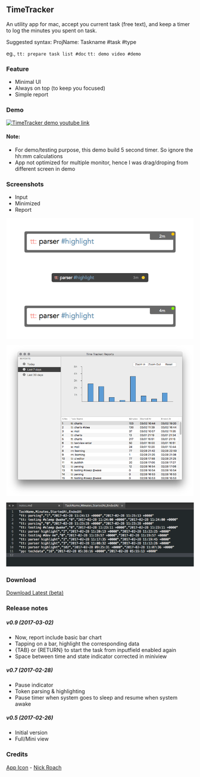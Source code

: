 
## TimeTracker

An utility app for mac, accept you current task (free text), and keep a timer to log the minutes you spent on task.

Suggested syntax: ProjName: Taskname #task #type

eg., 
    `tt: prepare task list #doc`
    `tt: demo video #demo`


### Feature

* Minimal UI
* Always on top (to keep you focused)
* Simple report

### Demo

[![TimeTracker demo youtube link](https://img.youtube.com/vi/OIGbxf3Xtb8/0.jpg)](https://www.youtube.com/watch?v=OIGbxf3Xtb8)

#### Note:

* For demo/testing purpose, this demo build 5 second timer. So ignore the hh:mm calculations
* App not optimized for multiple monitor, hence I was drag/droping from different screen in demo
    

### Screenshots

* Input
* Minimized
* Report

![TimeTracker screenshot](resources/screenshots/app-screenshot.png)

![TimeTracker report](resources/screenshots/app-report-screenshot.png)

![TimeTracker copy data as csv](resources/screenshots/app-report-table-copy.png)



### Download

[Download Latest (beta)](https://goo.gl/cs2qw5)


### Release notes

##### v0.9 (2017-03-02)
* Now, report include basic bar chart
* Tapping on a bar, highlight the corresponding data
* {TAB} or {RETURN} to start the task from inputfield enabled again
* Space between time and state indicator corrected in miniview

##### v0.7 (2017-02-28)
* Pause indicator
* Token parsing & highlighting
* Pause timer when system goes to sleep and resume when system awake

##### v0.5 (2017-02-26)
* Initial version
* Full/Mini view



### Credits

[App Icon](https://www.iconfinder.com/icons/1055090/clock_time_timer_icon#size=128) - [Nick Roach](http://www.elegantthemes.com/)